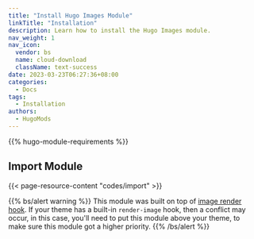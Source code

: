 ```yaml
---
title: "Install Hugo Images Module"
linkTitle: "Installation"
description: Learn how to install the Hugo Images module.
nav_weight: 1
nav_icon:
  vendor: bs
  name: cloud-download
  className: text-success
date: 2023-03-23T06:27:36+08:00
categories:
  - Docs
tags:
  - Installation
authors:
  - HugoMods
---
```


{{% hugo-module-requirements %}}

## Import Module

{{< page-resource-content "codes/import" >}}

{{% bs/alert warning %}}
This module was built on top of [image render hook](https://gohugo.io/render-hooks/images/).
If your theme has a built-in `render-image` hook, then a conflict may occur, in this case, you'll need to put this module above your theme, to make sure this module got a higher priority.
{{% /bs/alert %}}
